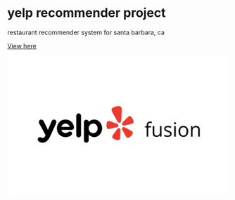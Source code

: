 # yelp recommender project
restaurant recommender system for santa barbara, ca

[View here](https://github.com/anthonycu10/yelp_recommender_project/blob/main/notebooks/final_report.ipynb)

![Yelp Fusion](data/Yelp-Fusion-Logo.png)
